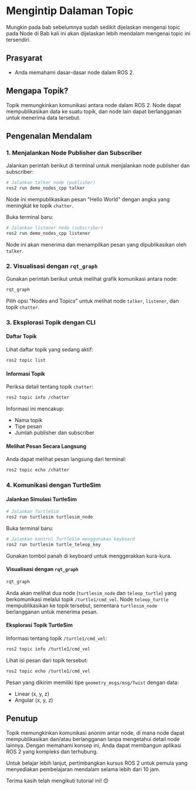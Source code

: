 # Mengintip Dalaman Topic

Mungkin pada bab sebelumnya sudah sedikit dijelaskan mengenai topic pada Node di Bab kali ini akan dijelaskan lebih mendalam mengenai topic ini tersendiri.

## Prasyarat
- Anda memahami dasar-dasar node dalam ROS 2.

## Mengapa Topik?
Topik memungkinkan komunikasi antara node dalam ROS 2. Node dapat mempublikasikan data ke suatu topik, dan node lain dapat berlangganan untuk menerima data tersebut.

## Pengenalan Mendalam

### 1. Menjalankan Node Publisher dan Subscriber

Jalankan perintah berikut di terminal untuk menjalankan node publisher dan subscriber:

```bash
# Jalankan talker node (publisher)
ros2 run demo_nodes_cpp talker
```
Node ini mempublikasikan pesan "Hello World" dengan angka yang meningkat ke topik `chatter`.

Buka terminal baru:
```bash
# Jalankan listener node (subscriber)
ros2 run demo_nodes_cpp listener
```
Node ini akan menerima dan menampilkan pesan yang dipublikasikan oleh `talker`.

### 2. Visualisasi dengan `rqt_graph`

Gunakan perintah berikut untuk melihat grafik komunikasi antara node:
```bash
rqt_graph
```
Pilih opsi "Nodes and Topics" untuk melihat node `talker`, `listener`, dan topik `chatter`.

### 3. Eksplorasi Topik dengan CLI

#### Daftar Topik
Lihat daftar topik yang sedang aktif:
```bash
ros2 topic list
```

#### Informasi Topik
Periksa detail tentang topik `chatter`:
```bash
ros2 topic info /chatter
```
Informasi ini mencakup:
- Nama topik
- Tipe pesan
- Jumlah publisher dan subscriber

#### Melihat Pesan Secara Langsung
Anda dapat melihat pesan langsung dari terminal:
```bash
ros2 topic echo /chatter
```

### 4. Komunikasi dengan TurtleSim

#### Jalankan Simulasi TurtleSim

```bash
# Jalankan TurtleSim
ros2 run turtlesim turtlesim_node
```

Buka terminal baru:
```bash
# Jalankan kontrol TurtleSim menggunakan keyboard
ros2 run turtlesim turtle_teleop_key
```

Gunakan tombol panah di keyboard untuk menggerakkan kura-kura.

#### Visualisasi dengan `rqt_graph`

```bash
rqt_graph
```
Anda akan melihat dua node (`turtlesim_node` dan `teleop_turtle`) yang berkomunikasi melalui topik `/turtle1/cmd_vel`. Node `teleop_turtle` mempublikasikan ke topik tersebut, sementara `turtlesim_node` berlangganan untuk menerima pesan.

#### Eksplorasi Topik TurtleSim

Informasi tentang topik `/turtle1/cmd_vel`:
```bash
ros2 topic info /turtle1/cmd_vel
```

Lihat isi pesan dari topik tersebut:
```bash
ros2 topic echo /turtle1/cmd_vel
```
Pesan yang dikirim memiliki tipe `geometry_msgs/msg/Twist` dengan data:
- Linear (x, y, z)
- Angular (x, y, z)

## Penutup

Topik memungkinkan komunikasi anonim antar node, di mana node dapat mempublikasikan dan/atau berlangganan tanpa mengetahui detail node lainnya. Dengan memahami konsep ini, Anda dapat membangun aplikasi ROS 2 yang kompleks dan terhubung.

Untuk belajar lebih lanjut, pertimbangkan kursus ROS 2 untuk pemula yang menyediakan pembelajaran mendalam selama lebih dari 10 jam.

Terima kasih telah mengikuti tutorial ini! 😊

